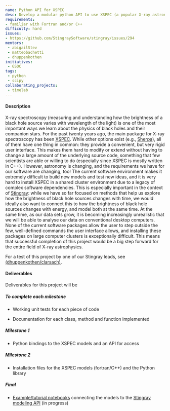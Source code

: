 ```yaml
---
name: Python API for XSPEC
desc: Develop a modular python API to use XSPEC (a popular X-ray astronomy tool) in python workflows
requirements:
- familiar with Fortran and/or C++
difficulty: hard
issues:
- https://github.com/StingraySoftware/stingray/issues/294
mentors:
 - abigailStev
 - matteobachetti
 - dhuppenkothen
initiatives:
 - GSOC
tags:
 - python
 - scipy
collaborating_projects:
 - timelab
---
```


#### Description

X-ray spectroscopy (measuring and understanding how the brightness of a black 
hole source varies with wavelength of the light) is one of the most important 
ways we learn about the physics of black holes and their companion stars. For 
the past twenty years ago, the main package for X-ray spectroscopy has been 
[XSPEC](https://heasarc.gsfc.nasa.gov/docs/xanadu/xspec/manual/XspecManual.html). 
While other options exist (e.g., [Sherpa](https://github.com/sherpa/sherpa)), 
all of them have one thing in common: 
they provide a convenient, but very rigid user interface. This makes them hard 
to modify or extend without having to change a large amount of the underlying 
source code, something that few scientists are able or willing to do (especially 
since XSPEC is mostly written in C++). However, astronomy is changing, and the 
requirements we have for our software are changing, too! The current software 
environment makes it extremely difficult to build new models and test new ideas, 
and it is very hard to install XSPEC in a shared cluster environment due to a 
legacy of complex software dependencies. This is especially important in the 
context of [Stingray](https://github.com/StingraySoftware): while we have so 
far focused on methods that help us 
explore how the brightness of black hole sources changes with time, we would 
ideally also want to connect this to how the brightness of black hole sources 
changes with energy, and model both at the same time. At the same time, as our 
data sets grow, it is becoming increasingly unrealistic that we will be able to 
analyse our data on conventional desktop computers. None of the current software 
packages allow the user to step outside the few, well-defined commands the user 
interface allows, and installing these packages on large computer clusters is 
exceptionally difficult. This means that successful completion of this project 
would be a big step forward for the entire field of X-ray astrophysics.

For a test of this project by one of our Stingray leads, see
[(dhuppenkothen/clarsach)](https://github.com/dhuppenkothen/clarsach).

#### Deliverables
Deliverables for this project will be


##### To complete each milestone

+ Working unit tests for each piece of code

+ Documentation for each class, method and function implemented

##### Milestone 1

+ Python bindings to the XSPEC models and an API for access

##### Milestone 2

+ Installation files for the XSPEC models (fortran/C++) and the Python library

##### Final

+ [Example/tutorial notebooks](https://github.com/StingraySoftware/notebooks) 
connecting the models to the 
[Stingray modeling API](https://github.com/StingraySoftware/stingray/tree/master/stingray/modeling)
(in progress)
